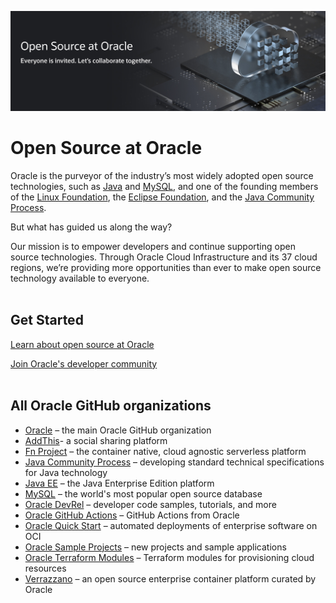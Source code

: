 
![Oracle Logo](ogho_banner.png "Open source at Oracle. Everyone is invited. Let's collaborate together")

# Open Source at Oracle

Oracle is the purveyor of the industry’s most widely adopted open source technologies, such as [Java](https://openjdk.java.net/) and [MySQL](https://www.mysql.com/), and one of the founding members of the [Linux Foundation](https://linuxfoundation.org/), the [Eclipse Foundation](https://www.eclipse.org/), and the [Java Community Process](https://jcp.org/en/home/index).

But what has guided us along the way?

Our mission is to empower developers and continue supporting open source technologies. Through Oracle Cloud Infrastructure and its 37 cloud regions, we’re providing more opportunities than ever to make open source technology available to everyone.<br><br>

## Get Started

[Learn about open source at Oracle](https://developer.oracle.com/open-source/)

[Join Oracle's developer community](https://bit.ly/odevrel_slack)<br><br>

## All Oracle GitHub organizations

* [Oracle](https://github.com/oracle) – the main Oracle GitHub organization
* [AddThis](https://github.com/addthis)- a social sharing platform
* [Fn Project](https://github.com/fnproject) – the container native, cloud agnostic serverless platform
* [Java Community Process](https://github.com/jcp-org) – developing standard technical specifications for Java technology
* [Java EE](https://github.com/javaee) – the Java Enterprise Edition platform
* [MySQL](https://github.com/mysql) –  the world's most popular open source database
* [Oracle DevRel](https://github.com/oracle-devrel) – developer code samples, tutorials, and more
* [Oracle GitHub Actions](https://github.com/oracle-actions) – GitHub Actions from Oracle
* [Oracle Quick Start](https://github.com/oracle-quickstart) – automated deployments of enterprise software on OCI
* [Oracle Sample Projects](https://github.com/oracle-samples) – new projects and sample applications 
* [Oracle Terraform Modules](https://github.com/oracle-terraform-modules) – Terraform modules for provisioning cloud resources
* [Verrazzano](https://github.com/verrazzano) – an open source enterprise container platform curated by Oracle